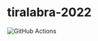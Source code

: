 # tiralabra-2022

![GitHub Actions](https://github.com/shlevanto/tiralabra-2022/actions/workflows/main.yml/badge.svg)